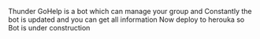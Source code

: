 Thunder GoHelp is a bot which can manage your group and 
Constantly the bot is updated and you can get all information 
Now deploy to herouka so 
Bot is under construction
